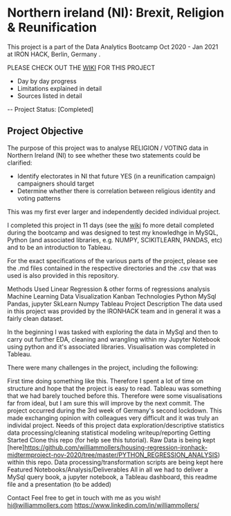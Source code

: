 # Northern ireland (NI): Brexit, Religion & Reunification  
This project is a part of the Data Analytics Bootcamp Oct 2020 - Jan 2021 at IRON HACK, Berlin, Germany .

PLEASE CHECK OUT THE [WIKI](https://github.com/williammollers/finalproject-ironhack-NI/wiki) FOR THIS PROJECT 
* Day by day progress
* Limitations explained in detail
* Sources listed in detail

-- Project Status: [Completed]

## Project Objective

The purpose of this project was to analyse RELIGION / VOTING data in Northern Ireland (NI) to see whether these two statements could be clarified:
* Identify electorates in NI that future YES (in a reunification campaign) campaigners should target
* Determine whether there is correlation between religious identity and voting patterns

This was my first ever larger and independently decided individual project. 

I completed this project in 11 days (see the [wiki](https://github.com/williammollers/finalproject-ironhack-NI/wiki) fo more detail completed during the bootcamp and was designed to test my knowledhge in MySQL, Python (and associated libraries, e.g. NUMPY, SCIKITLEARN, PANDAS, etc) and to be an introduction to Tableau.

For the exact specifications of the various parts of the project, please see the .md files contained in the respective directories and the .csv that was used is also provided in this repository.

Methods Used
Linear Regression & other forms of regressions analysis
Machine Learning
Data Visualization
Kanban
Technologies
Python
MySql
Pandas, jupyter
SkLearn
Numpy
Tableau
Project Description
The data used in this project was provided by the IRONHACK team and in general it was a fairly clean dataset.

In the beginning I was tasked with exploring the data in MySql and then to carry out further EDA, cleaning and wrangling within my Jupyter Notebook using python and it's associated libraries. Visualisation was completed in Tableau.

There were many challenges in the project, including the following:

First time doing something like this. Therefore I spent a lot of time on structure and hope that the project is easy to read.
Tableau was something that we had barely touched before this. Therefore were some visualisations far from ideal, but I am sure this will improve by the next commit.
The project occurred during the 3rd week of Germany's second lockdown. This made exchanging opinion with colleagues very difficult and it was truly an individal project.
Needs of this project
data exploration/descriptive statistics
data processing/cleaning
statistical modeling
writeup/reporting
Getting Started
Clone this repo (for help see this tutorial).
Raw Data is being kept [here]https://github.com/williammollers/housing-regression-ironhack-midtermproject-nov-2020/tree/master/PYTHON_REGRESSION_ANALYSIS) within this repo.
Data processing/transformation scripts are being kept here
Featured Notebooks/Analysis/Deliverables
All in all we had to deliver a MySql query book, a jupyter notebook, a Tableau dashboard, this readme file and a presentation (to be added)

Contact
Feel free to get in touch with me as you wish!
hi@williammollers.com
https://www.linkedin.com/in/williammollers/
